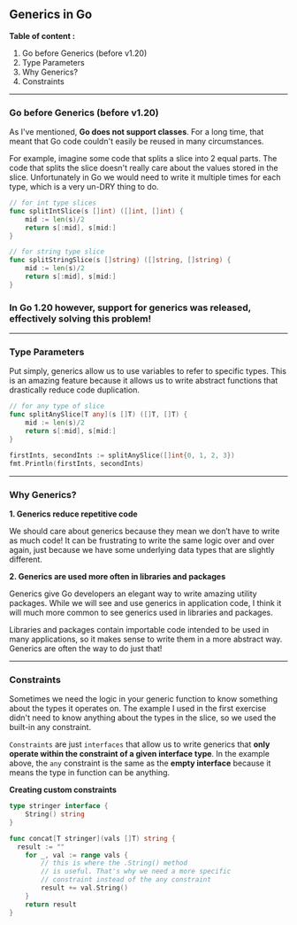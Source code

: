 ## Generics in Go

**Table of content :**

1. Go before Generics (before v1.20)
2. Type Parameters
3. Why Generics?
4. Constraints

---

### Go before Generics (before v1.20)

As I've mentioned, **Go does not support classes**. For a long time, that meant that Go code couldn't easily be reused in many circumstances.

For example, imagine some code that splits a slice into 2 equal parts. The code that splits the slice doesn't really care about the values stored in the slice. Unfortunately in Go we would need to write it multiple times for each type, which is a very un-DRY thing to do.

```go
// for int type slices
func splitIntSlice(s []int) ([]int, []int) {
    mid := len(s)/2
    return s[:mid], s[mid:]
}

// for string type slice
func splitStringSlice(s []string) ([]string, []string) {
    mid := len(s)/2
    return s[:mid], s[mid:]
}
```

### In Go 1.20 however, support for generics was released, effectively solving this problem!

---

### Type Parameters

Put simply, generics allow us to use variables to refer to specific types. This is an amazing feature because it allows us to write abstract functions that drastically reduce code duplication.

```go
// for any type of slice
func splitAnySlice[T any](s []T) ([]T, []T) {
    mid := len(s)/2
    return s[:mid], s[mid:]
}
```

```go
firstInts, secondInts := splitAnySlice([]int{0, 1, 2, 3})
fmt.Println(firstInts, secondInts)
```

---

### Why Generics?

**1. Generics reduce repetitive code**

We should care about generics because they mean we don’t have to write as much code! It can be frustrating to write the same logic over and over again, just because we have some underlying data types that are slightly different.

**2. Generics are used more often in libraries and packages**

Generics give Go developers an elegant way to write amazing utility packages. While we will see and use generics in application code, I think it will much more common to see generics used in libraries and packages.

Libraries and packages contain importable code intended to be used in many applications, so it makes sense to write them in a more abstract way. Generics are often the way to do just that!

---

### Constraints

Sometimes we need the logic in your generic function to know something about the types it operates on. The example I used in the first exercise didn't need to know anything about the types in the slice, so we used the built-in any constraint.

`Constraints` are just `interfaces` that allow us to write generics that **only operate within the constraint of a given interface type**. In the example above, the `any` constraint is the same as the **empty interface** because it means the type in function can be anything.

**Creating custom constraints**

```go
type stringer interface {
    String() string
}

func concat[T stringer](vals []T) string {
  result := ""
    for _, val := range vals {
        // this is where the .String() method
        // is useful. That's why we need a more specific
        // constraint instead of the any constraint
        result += val.String()
    }
    return result
}
```
